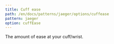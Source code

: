 ```yaml
---
title: Cuff ease
path: /en/docs/patterns/jaeger/options/cuffease
pattern: jaeger
option: cuffEase
---
```


The amount of ease at your cuff/wrist.
